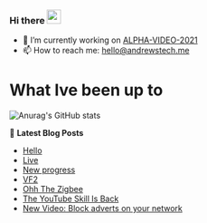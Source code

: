 ### Hi there <a href="https://www.gautamkrishnar.com/"><img src="https://media.giphy.com/media/hvRJCLFzcasrR4ia7z/giphy.gif" width="25px"></a>

<!--
**andrewstech/andrewstech** is a ✨ _special_ ✨ repository because its `README.md` (this file) appears on your GitHub profile.

Here are some ideas to get you started:

-->

- 🔭 I’m currently working on [ALPHA-VIDEO-2021](https://github.com/unofficial-skills/ALPHA-VIDEO-2021)
- 📫 How to reach me: hello@andrewstech.me

# What Ive been up to

![Anurag's GitHub stats](https://github-readme-stats.vercel.app/api?username=andrewstech&show_icons=true)

📕 **Latest Blog Posts**
<!-- BLOG-POST-LIST:START -->
- [Hello](https://youtube.diy.andrewstech.me/blog/Hello)
- [Live](https://youtube.diy.andrewstech.me/blog/Live)
- [New progress](https://youtube.diy.andrewstech.me/blog/progress)
- [VF2](https://youtube.diy.andrewstech.me/blog/vf2)
- [Ohh The Zigbee](https://andrewstech.me/ohh-the-zigbee/)
- [The YouTube Skill Is Back](https://andrewstech.me/the-youtube-skill-is-back/)
- [New Video: Block adverts on your network](https://andrewstech.me/new-video-block-adverts-on-your-network/)
<!-- BLOG-POST-LIST:END -->

